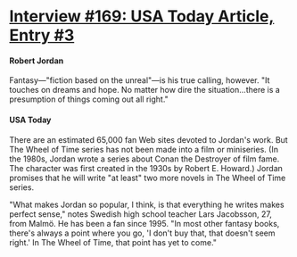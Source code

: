 # [Interview #169: USA Today Article, Entry #3](https://www.theoryland.com/intvmain.php?i=169#3)

#### Robert Jordan

Fantasy—"fiction based on the unreal"—is his true calling, however. "It touches on dreams and hope. No matter how dire the situation...there is a presumption of things coming out all right."

#### USA Today

There are an estimated 65,000 fan Web sites devoted to Jordan's work. But The Wheel of Time series has not been made into a film or miniseries. (In the 1980s, Jordan wrote a series about Conan the Destroyer of film fame. The character was first created in the 1930s by Robert E. Howard.) Jordan promises that he will write "at least" two more novels in The Wheel of Time series.

"What makes Jordan so popular, I think, is that everything he writes makes perfect sense," notes Swedish high school teacher Lars Jacobsson, 27, from Malmö. He has been a fan since 1995. "In most other fantasy books, there's always a point where you go, 'I don't buy that, that doesn't seem right.' In The Wheel of Time, that point has yet to come."

